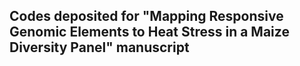 ## Codes deposited for "Mapping Responsive Genomic Elements to Heat Stress in a Maize Diversity Panel" manuscript
